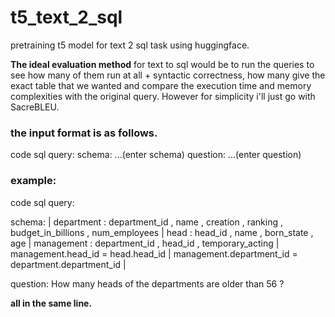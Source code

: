 # t5_text_2_sql
pretraining t5 model for text 2 sql task using huggingface.

__The ideal evaluation method__ for text to sql would be to run the queries to see how many of them run at all + syntactic correctness, how many give the exact table that we wanted and compare the execution time and memory complexities with the original query. However for simplicity i'll just go with SacreBLEU.

### the input format is as follows.

code sql query: schema: ...(enter schema) question: ...(enter question)


### example:

code sql query:

schema: | department : department_id , name , creation , ranking , budget_in_billions , num_employees | head : head_id , name , born_state , age | management : department_id , head_id , temporary_acting | management.head_id = head.head_id | management.department_id = department.department_id |

question: How many heads of the departments are older than 56 ?

**all in the same line.**
